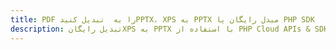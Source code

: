 ---title: PDF را به  تبدیل کنیدPPTX، XPS به PPTX مبدل رایگان یا PHP SDKdescription: تبدیل رایگانXPS به PPTX با استفاده از PHP Cloud APIs & SDK همچنین اسناد PDF را در Cloud ایجاد، ویرایش و رندر کنید.---